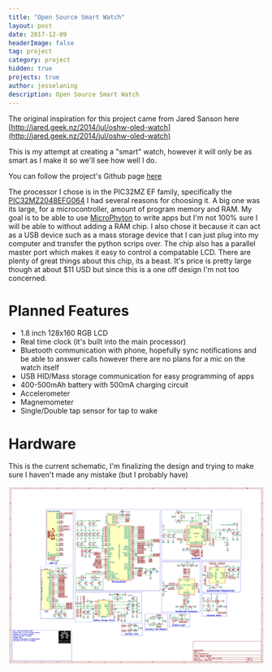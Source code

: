 ```yaml
---
title: "Open Source Smart Watch"
layout: post
date: 2017-12-09
headerImage: false
tag: project
category: project
hidden: true
projects: true
author: jesselaning
description: Open Source Smart Watch
---
```


The original inspiration for this project came from Jared Sanson here [http://jared.geek.nz/2014/jul/oshw-oled-watch](http://jared.geek.nz/2014/jul/oshw-oled-watch)

This is my attempt at creating a "smart" watch, however it will only be as smart as I make it so we'll see how well I do.

You can follow the project's Github page [here](https://github.com/jamolnng/Smart-Watch)

The processor I chose is in the PIC32MZ EF family, specifically the [PIC32MZ2048EFG064](http://www.microchip.com/wwwproducts/en/PIC32MZ2048EFG064)
I had several reasons for choosing it. A big one was its large, for a microcontroller, amount of program memory and RAM. My goal is to be able to use [MicroPhyton](https://micropython.org/) to write apps but I'm not 100% sure I will be able to without adding a RAM chip. I also chose it because it can act as a USB device such as a mass storage device that I can just plug into my computer and transfer the python scrips over. The chip also has a parallel master port which makes it easy to control a compatable LCD. There are plenty of great things about this chip, its a beast. It's price is pretty large though at about $11 USD but since this is a one off design I'm not too concerned.

# Planned Features

* 1.8 inch 128x160 RGB LCD
* Real time clock (it's built into the main processor)
* Bluetooth communication with phone, hopefully sync notifications and be able to answer calls however there are no plans for a mic on the watch itself
* USB HID/Mass storage communication for easy programming of apps
* 400-500mAh battery with 500mA charging circuit
* Accelerometer
* Magnemometer
* Single/Double tap sensor for tap to wake

# Hardware
This is the current schematic, I'm finalizing the design and trying to make sure I haven't made any mistake (but I probably have)

![Schematic](https://raw.githubusercontent.com/jamolnng/Smart-Watch/master/Hardware/Schematics/SmartWatchSchematic.png)